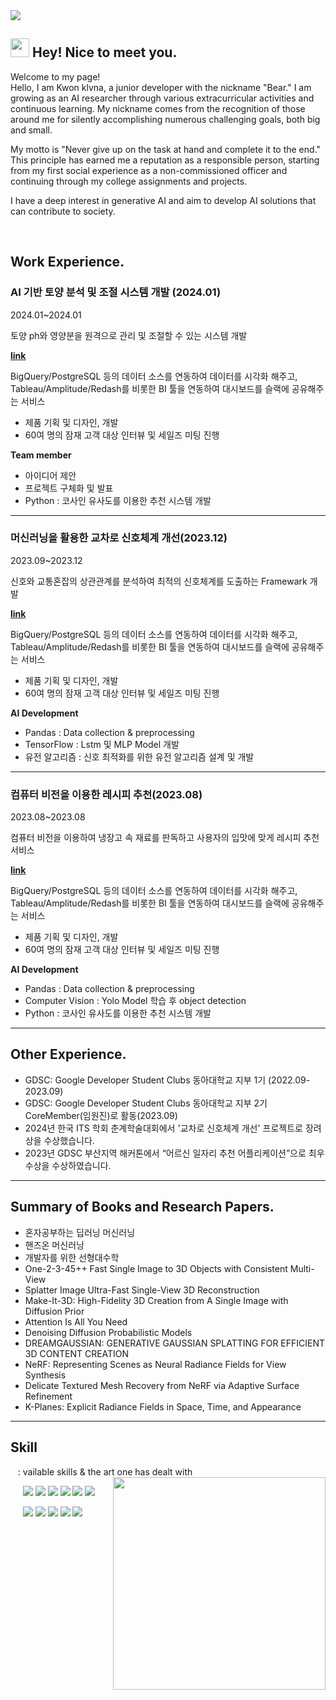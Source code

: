 <img src = "https://capsule-render.vercel.app/api?type=waving&height=200&text=Klvna&fontAlign=80&fontAlignY=40&color=gradient" >
<!-- 출처 : https://github.com/kyechan99/capsule-render -->

<h2><img src="https://emojis.slackmojis.com/emojis/images/1531849430/4246/blob-sunglasses.gif?1531849430" width="30"/> Hey! Nice to meet you.</h2>
<p>Welcome to my page! </br>
Hello, I am Kwon klvna, a junior developer with the nickname "Bear." I am growing as an AI researcher through various extracurricular activities and continuous learning. My nickname comes from the recognition of those around me for silently accomplishing numerous challenging goals, both big and small.

My motto is "Never give up on the task at hand and complete it to the end." This principle has earned me a reputation as a responsible person, starting from my first social experience as a non-commissioned officer and continuing through my college assignments and projects.

I have a deep interest in generative AI and aim to develop AI solutions that can contribute to society.  </p> 

<br>

##  Work Experience.

### AI 기반 토양 분석 및 조절 시스템 개발 (2024.01)

2024.01~2024.01

토양 ph와 영양분을 원격으로 관리 및 조절할 수 있는 시스템 개발

[**link**](https://shimmering-tiglon-692.notion.site/b628f5f4688b499fa987cf146f911f8b?pvs=4)

BigQuery/PostgreSQL 등의 데이터 소스를 연동하여 데이터를 시각화
해주고, Tableau/Amplitude/Redash를 비롯한 BI 툴을 연동하여
대시보드를 슬랙에 공유해주는 서비스

- 제품 기획 및 디자인, 개발
- 60여 명의 잠재 고객 대상 인터뷰 및 세일즈 미팅 진행

**Team member**

- 아이디어 제안
- 프로젝트 구체화 및 발표
- Python : 코사인 유사도를 이용한 추천 시스템 개발

---

### 머신러닝을 활용한 교차로 신호체계 개선(2023.12)

2023.09~2023.12

신호와 교통혼잡의 상관관계를 분석하여 최적의 신호체계를 도출하는 Framewark 개발 

[**link**](https://github.com/klavna/Improve_Smart_Crossroads/tree/main)

BigQuery/PostgreSQL 등의 데이터 소스를 연동하여 데이터를 시각화
해주고, Tableau/Amplitude/Redash를 비롯한 BI 툴을 연동하여
대시보드를 슬랙에 공유해주는 서비스

- 제품 기획 및 디자인, 개발
- 60여 명의 잠재 고객 대상 인터뷰 및 세일즈 미팅 진행

**AI Development**

- Pandas : Data collection & preprocessing
- TensorFlow : Lstm 및 MLP Model 개발
- 유전 알고리즘 : 신호 최적화를 위한 유전 알고리즘 설계 및 개발

---

### 컴퓨터 비전을 이용한 레시피 추천(2023.08)

2023.08~2023.08

컴퓨터 비전을 이용하여 냉장고 속 재료를 판독하고 사용자의 입맛에 맞게 레시피 추천 서비스 

[**link**](https://github.com/klavna/CARE)

BigQuery/PostgreSQL 등의 데이터 소스를 연동하여 데이터를 시각화
해주고, Tableau/Amplitude/Redash를 비롯한 BI 툴을 연동하여
대시보드를 슬랙에 공유해주는 서비스

- 제품 기획 및 디자인, 개발
- 60여 명의 잠재 고객 대상 인터뷰 및 세일즈 미팅 진행

**AI Development**

- Pandas : Data collection & preprocessing
- Computer  Vision : Yolo Model 학습 후 object detection
- Python : 코사인 유사도를 이용한 추천 시스템 개발

---

## Other Experience.

- GDSC: Google Developer Student Clubs 동아대학교 지부 1기 (2022.09-2023.09)
- GDSC: Google Developer Student Clubs 동아대학교 지부 2기 CoreMember(임원진)로 활동(2023.09)
- 2024년 한국 ITS 학회 춘계학술대회에서 '교차로 신호체계 개선' 프로젝트로 장려상을 수상했습니다.
- 2023년 GDSC 부산지역 해커톤에서 “어르신 일자리 추천 어플리케이션”으로 최우수상을 수상하였습니다.

---

##  Summary of Books and Research Papers.

- 혼자공부하는 딥러닝 머신러닝
- 핸즈온 머신러닝
- 개발자를 위한 선형대수학
- One-2-3-45++ Fast Single Image to 3D Objects with Consistent Multi-View
- Splatter Image Ultra-Fast Single-View 3D Reconstruction
- Make-It-3D: High-Fidelity 3D Creation from A Single Image with Diffusion Prior
- Attention Is All You Need
- Denoising Diffusion Probabilistic Models
- DREAMGAUSSIAN: GENERATIVE GAUSSIAN SPLATTING FOR EFFICIENT 3D CONTENT CREATION
- NeRF: Representing Scenes as Neural Radiance Fields for View Synthesis
- Delicate Textured Mesh Recovery from NeRF via Adaptive Surface Refinement
- K-Planes: Explicit Radiance Fields in Space, Time, and Appearance

---






<h2>Skill </h2>
&nbsp;&nbsp; : vailable skills & the art one has dealt with<br>  
<!-- Baekjoon -->
<img align='right' src="http://mazassumnida.wtf/api/v2/generate_badge?boj=dmldud1122" width="340">   

<p>
  &nbsp;&nbsp;&nbsp;&nbsp;&nbsp;<img src="https://img.shields.io/badge/Python-3776AB?style=flat-square&logo=Python&logoColor=white"/>
  <img src="https://img.shields.io/badge/C++-512BDB?style=flat-square&logo=C++&logoColor=white"/>
  <img src="https://img.shields.io/badge/Java-007396?style=flat-square&logo=Java&logoColor=white"/>
  <img src="https://img.shields.io/badge/Javascript-F7DF1EB?style=flat-square&logo=Javascript&logoColor=white"/>
  <img src="https://img.shields.io/badge/React-61DAFB?style=flat-square&logo=React&logoColor=white"/>
  <img src="https://img.shields.io/badge/React-Native-61DAFB?style=flat-square&logo=React-Native&logoColor=white"/>
  <br>
  

  &nbsp;&nbsp;&nbsp;&nbsp;&nbsp;<img src="https://img.shields.io/badge/Scikit-Learn-F7931E?style=flat-square&logo=scikit-learn&logoColor=white"/>
  <img src="https://img.shields.io/badge/Tensorflow-FF6F00?style=flat-square&logo=Tensorflow&logoColor=white"/>
  <img src="https://img.shields.io/badge/Pytorch-EE4C2C?style=flat-square&logo=Pytorch&logoColor=white"/>
  <img src="https://img.shields.io/badge/HTML-E34F26?style=flat-square&logo=HTML5&logoColor=white"/>
  <img src="https://img.shields.io/badge/CSS-1572B6?style=flat-square&logo=CSS3&logoColor=white"/>  
</p>



 
